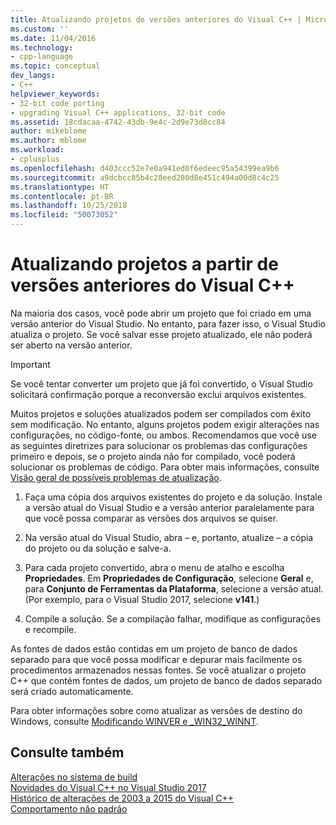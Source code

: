 ```yaml
---
title: Atualizando projetos de versões anteriores do Visual C++ | Microsoft Docs
ms.custom: ''
ms.date: 11/04/2016
ms.technology:
- cpp-language
ms.topic: conceptual
dev_langs:
- C++
helpviewer_keywords:
- 32-bit code porting
- upgrading Visual C++ applications, 32-bit code
ms.assetid: 18cdacaa-4742-43db-9e4c-2d9e73d8cc84
author: mikeblome
ms.author: mblome
ms.workload:
- cplusplus
ms.openlocfilehash: d403ccc52e7e0a941ed0f6edeec95a54399ea9b6
ms.sourcegitcommit: a9dcbcc85b4c28eed280d8e451c494a00d8c4c25
ms.translationtype: HT
ms.contentlocale: pt-BR
ms.lasthandoff: 10/25/2018
ms.locfileid: "50073052"
---
```

# <a name="upgrading-projects-from-earlier-versions-of-visual-c"></a>Atualizando projetos a partir de versões anteriores do Visual C++

Na maioria dos casos, você pode abrir um projeto que foi criado em uma versão anterior do Visual Studio. No entanto, para fazer isso, o Visual Studio atualiza o projeto. Se você salvar esse projeto atualizado, ele não poderá ser aberto na versão anterior.

> [!IMPORTANT]
> Se você tentar converter um projeto que já foi convertido, o Visual Studio solicitará confirmação porque a reconversão exclui arquivos existentes.

Muitos projetos e soluções atualizados podem ser compilados com êxito sem modificação. No entanto, alguns projetos podem exigir alterações nas configurações, no código-fonte, ou ambos. Recomendamos que você use as seguintes diretrizes para solucionar os problemas das configurações primeiro e depois, se o projeto ainda não for compilado, você poderá solucionar os problemas de código. Para obter mais informações, consulte [Visão geral de possíveis problemas de atualização](../porting/overview-of-potential-upgrade-issues-visual-cpp.md).

1. Faça uma cópia dos arquivos existentes do projeto e da solução. Instale a versão atual do Visual Studio e a versão anterior paralelamente para que você possa comparar as versões dos arquivos se quiser.

2. Na versão atual do Visual Studio, abra – e, portanto, atualize – a cópia do projeto ou da solução e salve-a.

3. Para cada projeto convertido, abra o menu de atalho e escolha **Propriedades**. Em **Propriedades de Configuração**, selecione **Geral** e, para **Conjunto de Ferramentas da Plataforma**, selecione a versão atual. (Por exemplo, para o Visual Studio 2017, selecione **v141**.)

4. Compile a solução. Se a compilação falhar, modifique as configurações e recompile.

As fontes de dados estão contidas em um projeto de banco de dados separado para que você possa modificar e depurar mais facilmente os procedimentos armazenados nessas fontes. Se você atualizar o projeto C++ que contém fontes de dados, um projeto de banco de dados separado será criado automaticamente.

Para obter informações sobre como atualizar as versões de destino do Windows, consulte [Modificando WINVER e _WIN32_WINNT](../porting/modifying-winver-and-win32-winnt.md).

## <a name="see-also"></a>Consulte também

[Alterações no sistema de build](../build/build-system-changes.md)<br/>
[Novidades do Visual C++ no Visual Studio 2017](../what-s-new-for-visual-cpp-in-visual-studio.md)<br/>
[Histórico de alterações de 2003 a 2015 do Visual C++](../porting/visual-cpp-change-history-2003-2015.md)<br/>
[Comportamento não padrão](../cpp/nonstandard-behavior.md)
